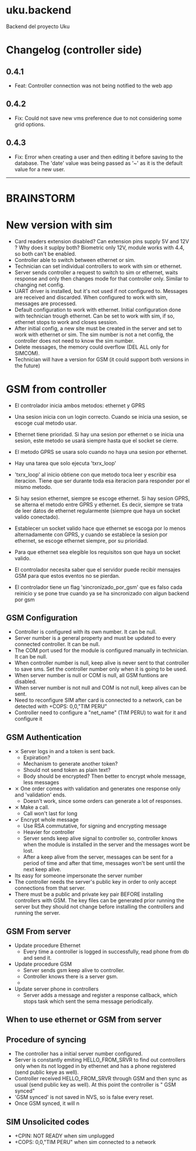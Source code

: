 # uku.backend

Backend del proyecto Uku

# Changelog (controller side)

## 0.4.1

- Feat: Controller connection was not being notified to the web app

## 0.4.2

- Fix: Could not save new vms preference due to not considering some grid options.

## 0.4.3

- Fix: Error when creating a user and then editing it before saving to the database. The 'date' value was being passed as '~' as it is the default value for a new user.

---

# BRAINSTORM

# New version with sim

- Card readers extension disabled? Can extension pins supply 5V and 12V ? Why does it suplpy both? Biometric only 12V, module works with 4.4, so both can't be enabled.
- Controller able to switch between ethernet or sim.
- Technician can set individual controllers to work with sim or ethernet.
- Server sends controller a request to switch to sim or ethernet, waits response and only then changes mode for that controller only. Similar to changing net config.
- UART driver is installed, but it's not used if not configured to. Messages are received and discarded. When configured to work with sim, messages are processed.
- Default configuration to work with ethernet. Initial configuration done with technician trough ethernet. Can be set to work with sim, if so, ethernet stops to work and closes session.
- After initial config, a new site must be created in the server and set to work with ethernet or sim. The sim number is not a net config, the controller does not need to know the sim number.
- Delete messages, the memory could overflow (DEL ALL only for SIMCOM).
- Technician will have a version for GSM (it could support both versions in the future)

# GSM from controller

- El controlador inicia ambos metodos: ethernet y GPRS
- Una sesion inicia con un login correcto. Cuando se inicia una sesion, se escoge cual metodo usar.
- Ethernet tiene prioridad. Si hay una sesion por ethernet o se inicia una sesion, este metodo se usará siempre hasta que el socket se cierre.
- El metodo GPRS se usara solo cuando no haya una sesion por ethernet.

- Hay una tarea que solo ejecuta 'txrx_loop'
- 'txrx_loop' al inicio obtiene con que metodo toca leer y escribir esa iteracion. Tiene que ser durante toda esa iteracion para responder
  por el mismo metodo.
- Si hay sesion ethernet, siempre se escoge ethernet. Si hay sesion GPRS, se alterna el metodo entre GPRS y ethernet. Es decir, siempre
  se trata de leer datos de ethernet regularmente (siempre que haya un socket valido conectado).
- Establecer un socket valido hace que ethernet se escoga por lo menos alternadamente con GPRS, y cuando se establece la sesion por ethernet,
  se escoge ethernet siempre, por su prioridad.
- Para que ethernet sea elegible los requisitos son que haya un socket valido.
- El controlador necesita saber que el servidor puede recibir mensajes GSM para que estos eventos no se pierdan.
- El controlador tiene un flag 'sincronizado_por_gsm' que es falso cada reinicio y se pone true cuando ya se ha sincronizado con algun backend por gsm

## GSM Configuration

- Controller is configured with its own number. It can be null.
- Server number is a general property and must be updated to every connected controller. It can be null.
- The COM port used for the module is configured manually in technician. It can be null.
- When controller number is null, keep alive is never sent to that controller to save sms. Set the controller number only when it is going to be used.
- When server number is null or COM is null, all GSM funtions are disabled.
- When server number is not null and COM is not null, keep alives can be sent.
- Need to reconfigure SIM after card is connected to a network, can be detected with +COPS: 0,0,"TIM PERU"
- Controller need to configure a "net_name" (TIM PERU) to wait for it and configure it

## GSM Authentication

- ⨯ Server logs in and a token is sent back.
  - Expiration?
  - Mechanism to generate another token?
  - Should not send token as plain text?
  - Body should be encrypted? Then better to encrypt whole message, less messages
- ⨯ One order comes with validation and generates one response only and 'validation' ends.
  - Doesn't work, since some orders can generate a lot of responses.
- ⨯ Make a call.
  - Call won't last for long
- ✓ Encrypt whole message
  - Use RSA commutative, for signing and encrypting message
  - Heavier for controller
  - Server sends keep alive signal to controller so, controller knows when the module is installed in the server and the messages wont be lost.
  - After a keep alive from the server, messages can be sent for a period of time and after that time, messages won't be sent until the next keep alive.
- Its easy for someone impersonate the server number
- The controller needs the server's public key in order to only accept connections from that server.
- There must be a public and private key pair BEFORE installing controllers with GSM. The key files can be generated prior running the server but they should not change before installing the controllers and running the server.

## GSM From server

- Update procedure Ethernet
  - Every time a controller is logged in successfully, read phone from db and send it.
- Update procedure GSM
  - Server sends gsm keep alive to controller.
  - Controller knows there is a server gsm.
  -
- Update server phone in controllers
  - Server adds a message and register a response callback, which stops task which sent the sema message periodically.

## When to use ethernet or GSM from server

## Procedure of syncing

- The controller has a initial server number configured.
- Server is constantly emiting HELLO_FROM_SRVR to find out controllers only when its not logged in by ethernet and has a phone registered (send public keye as well).
- Controller received HELLO_FROM_SRVR through GSM and then sync as usual (send public key as well). At this point the controller is " GSM synced"
- 'GSM synced' is not saved in NVS, so is false every reset.
- Once GSM synced, it will n

## SIM Unsolicited codes

- +CPIN: NOT READY when sim unplugged
- +COPS: 0,0,"TIM PERU" when sim connected to a network
